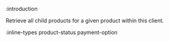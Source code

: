 :introduction

Retrieve all child products for a given product within this client.

:inline-types product-status payment-option
